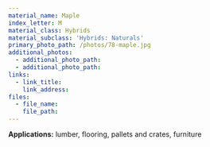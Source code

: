 ```yaml
---
material_name: Maple
index_letter: M
material_class: Hybrids
material_subclass: 'Hybrids: Naturals'
primary_photo_path: /photos/78-maple.jpg
additional_photos:
  - additional_photo_path:
  - additional_photo_path:
links:
  - link_title:
    link_address:
files:
  - file_name:
    file_path:
---
```



**Applications:** lumber, flooring, pallets and crates, furniture
